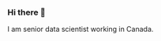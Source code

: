 ### Hi there 👋
I am senior data scientist working in Canada.

<!--
**simarad1525/simarad1525** is a ✨ _special_ ✨ repository because its `README.md` (this file) appears on your GitHub profile.

BIO:

- 🔭 I’m currently working at Affinity.co
- 🌱 I’m currently learning about different techniques to design machine learning systems.
- 👯 I’m looking to collaborate on any NLP ideas specifically generative models.
- 💬 Ask me about ...
- 📫 How to reach me: 
- 😄 Pronouns: she/her
- ⚡ Fun fact: 
I started writing articles in my Bachelor, 
I finished my PhD research in 3 years. During this period, I visited 8 countries, lived in 3 provinces in Canada, visisted 8 provinces in Canada and worked in 4 places as an intern.
-->
